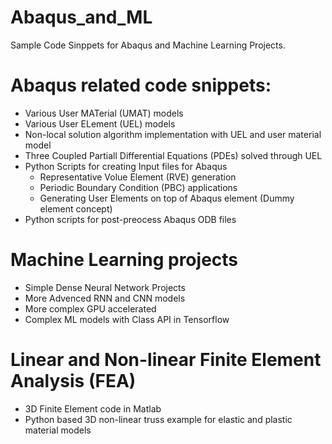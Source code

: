 # Abaqus_and_ML
 Sample Code Sinppets for Abaqus and Machine Learning Projects. 
 
# Abaqus related code snippets:
*  Various User MATerial (UMAT) models
*  Various User ELement (UEL) models
*  Non-local solution algorithm implementation with UEL and user material model
  * Three Coupled Partiall Differential Equations (PDEs) solved through UEL
* Python Scripts for creating Input files for Abaqus
  * Representative Volue Element (RVE) generation
  * Periodic Boundary Condition (PBC) applications
  * Generating User Elements on top of Abaqus element (Dummy element concept)
* Python scripts for post-preocess Abaqus ODB files  

# Machine Learning projects
* Simple Dense Neural Network Projects
* More Advenced RNN and CNN models
* More complex GPU accelerated
* Complex ML models with Class API in Tensorflow

# Linear and Non-linear Finite Element Analysis (FEA)
* 3D Finite Element code in Matlab
* Python based 3D non-linear truss example for elastic and plastic material models
